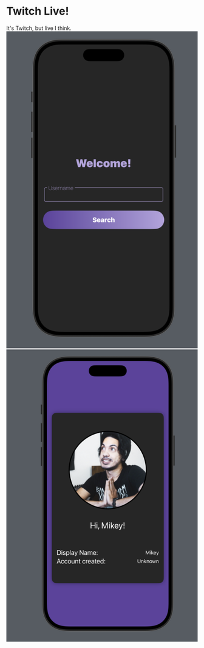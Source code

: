 # Twitch Live!
It's Twitch, but live I think.
![Home screen for Twitch Live app](/images/homeScreen.png)
![User screen for Twitch Live app](/images/userScreen.png)
